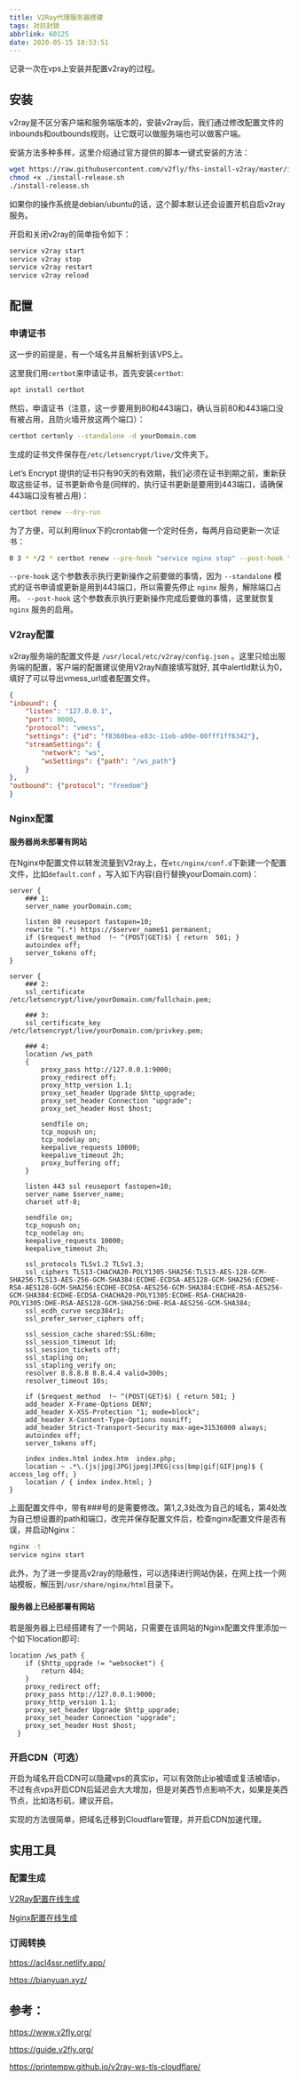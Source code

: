 ```yaml
---
title: V2Ray代理服务器搭建
tags: 对抗封锁
abbrlink: 60125
date: 2020-05-15 18:53:51
---
```


记录一次在vps上安装并配置v2ray的过程。

<!-- more -->

## 安装

v2ray是不区分客户端和服务端版本的，安装v2ray后，我们通过修改配置文件的inbounds和outbounds规则，让它既可以做服务端也可以做客户端。

安装方法多种多样，这里介绍通过官方提供的脚本一键式安装的方法：

```bash
wget https://raw.githubusercontent.com/v2fly/fhs-install-v2ray/master/install-release.sh
chmod +x ./install-release.sh
./install-release.sh
```

如果你的操作系统是debian/ubuntu的话，这个脚本默认还会设置开机自启v2ray服务。

开启和关闭v2ray的简单指令如下：

```bash
service v2ray start
service v2ray stop
service v2ray restart
service v2ray reload
```

## 配置


### 申请证书

这一步的前提是，有一个域名并且解析到该VPS上。

这里我们用`certbot`来申请证书，首先安装`certbot`:

```bash
apt install certbot
```

然后，申请证书（注意，这一步要用到80和443端口，确认当前80和443端口没有被占用，且防火墙开放这两个端口）：

```sh
certbot certonly --standalone -d yourDomain.com
```

生成的证书文件保存在`/etc/letsencrypt/live/`文件夹下。

Let’s Encrypt 提供的证书只有90天的有效期，我们必须在证书到期之前，重新获取这些证书，证书更新命令是(同样的，执行证书更新是要用到443端口，请确保443端口没有被占用)：

```bash
certbot renew --dry-run
```

为了方便，可以利用linux下的crontab做一个定时任务，每两月自动更新一次证书：

```bash
0 3 * */2 * certbot renew --pre-hook "service nginx stop" --post-hook "service nginx start"
```

`--pre-hook` 这个参数表示执行更新操作之前要做的事情，因为 `--standalone` 模式的证书申请或更新是用到443端口，所以需要先停止 `nginx` 服务，解除端口占用。 `--post-hook` 这个参数表示执行更新操作完成后要做的事情，这里就恢复 `nginx` 服务的启用。

### V2ray配置

v2ray服务端的配置文件是 `/usr/local/etc/v2ray/config.json` 。这里只给出服务端的配置，客户端的配置建议使用V2rayN直接填写就好, 其中alertId默认为0，填好了可以导出vmess_url或者配置文件。

```json
{
"inbound": {
    "listen": "127.0.0.1",
    "port": 9000,
    "protocol": "vmess",
    "settings": {"id": "f8360bea-e83c-11eb-a90e-00fff1ff6342"},
    "streamSettings": {
        "network": "ws",
        "wsSettings": {"path": "/ws_path"}
    }
},
"outbound": {"protocol": "freedom"}
}
```


### Nginx配置

#### 服务器尚未部署有网站

在Nginx中配置文件以转发流量到V2ray上，在`etc/nginx/conf.d`下新建一个配置文件，比如`default.conf` ，写入如下内容(自行替换yourDomain.com)：

```
server {
    ### 1:
    server_name yourDomain.com;

    listen 80 reuseport fastopen=10;
    rewrite ^(.*) https://$server_name$1 permanent;
    if ($request_method  !~ ^(POST|GET)$) { return  501; }
    autoindex off;
    server_tokens off;
}

server {
    ### 2:
    ssl_certificate /etc/letsencrypt/live/yourDomain.com/fullchain.pem;

    ### 3:
    ssl_certificate_key /etc/letsencrypt/live/yourDomain.com/privkey.pem;

    ### 4:
    location /ws_path
    {
        proxy_pass http://127.0.0.1:9000;
        proxy_redirect off;
        proxy_http_version 1.1;
        proxy_set_header Upgrade $http_upgrade;
        proxy_set_header Connection "upgrade";
        proxy_set_header Host $host;

        sendfile on;
        tcp_nopush on;
        tcp_nodelay on;
        keepalive_requests 10000;
        keepalive_timeout 2h;
        proxy_buffering off;
    }

    listen 443 ssl reuseport fastopen=10;
    server_name $server_name;
    charset utf-8;

    sendfile on;
    tcp_nopush on;
    tcp_nodelay on;
    keepalive_requests 10000;
    keepalive_timeout 2h;

    ssl_protocols TLSv1.2 TLSv1.3;
    ssl_ciphers TLS13-CHACHA20-POLY1305-SHA256:TLS13-AES-128-GCM-SHA256:TLS13-AES-256-GCM-SHA384:ECDHE-ECDSA-AES128-GCM-SHA256:ECDHE-RSA-AES128-GCM-SHA256:ECDHE-ECDSA-AES256-GCM-SHA384:ECDHE-RSA-AES256-GCM-SHA384:ECDHE-ECDSA-CHACHA20-POLY1305:ECDHE-RSA-CHACHA20-POLY1305:DHE-RSA-AES128-GCM-SHA256:DHE-RSA-AES256-GCM-SHA384;
    ssl_ecdh_curve secp384r1;
    ssl_prefer_server_ciphers off;

    ssl_session_cache shared:SSL:60m;
    ssl_session_timeout 1d;
    ssl_session_tickets off;
    ssl_stapling on;
    ssl_stapling_verify on;
    resolver 8.8.8.8 8.8.4.4 valid=300s;
    resolver_timeout 10s;

    if ($request_method  !~ ^(POST|GET)$) { return 501; }
    add_header X-Frame-Options DENY;
    add_header X-XSS-Protection "1; mode=block";
    add_header X-Content-Type-Options nosniff;
    add_header Strict-Transport-Security max-age=31536000 always;
    autoindex off;
    server_tokens off;

    index index.html index.htm  index.php;
    location ~ .*\.(js|jpg|JPG|jpeg|JPEG|css|bmp|gif|GIF|png)$ { access_log off; }
    location / { index index.html; }
}
```

上面配置文件中，带有###号的是需要修改。第1,2,3处改为自己的域名，第4处改为自己想设置的path和端口，改完并保存配置文件后，检查nginx配置文件是否有误，并启动Nginx：

```sh
nginx -t
service nginx start
```

此外，为了进一步提高v2ray的隐蔽性，可以选择进行网站伪装，在网上找一个网站模板，解压到`/usr/share/nginx/html`目录下。

#### 服务器上已经部署有网站

若是服务器上已经搭建有了一个网站，只需要在该网站的Nginx配置文件里添加一个如下location即可:

```nginx
location /ws_path {
    if ($http_upgrade != "websocket") {
        return 404;
    }
    proxy_redirect off;
    proxy_pass http://127.0.0.1:9000;
    proxy_http_version 1.1;
    proxy_set_header Upgrade $http_upgrade;
    proxy_set_header Connection "upgrade";
    proxy_set_header Host $host;
  }
```


### 开启CDN（可选）

开启为域名开启CDN可以隐藏vps的真实ip，可以有效防止ip被墙或复活被墙ip，不过有点vps开启CDN后延迟会大大增加，但是对美西节点影响不大，如果是美西节点，比如洛杉矶，建议开启。

实现的方法很简单，把域名迁移到Cloudflare管理，并开启CDN加速代理。

## 实用工具

### 配置生成

[V2Ray配置在线生成](https://www.veekxt.com/utils/v2ray_gen)

[Nginx配置在线生成](https://www.digitalocean.com/community/tools/nginx)

 ### 订阅转换

https://acl4ssr.netlify.app/

https://bianyuan.xyz/

## 参考：

https://www.v2fly.org/

https://guide.v2fly.org/

https://printempw.github.io/v2ray-ws-tls-cloudflare/